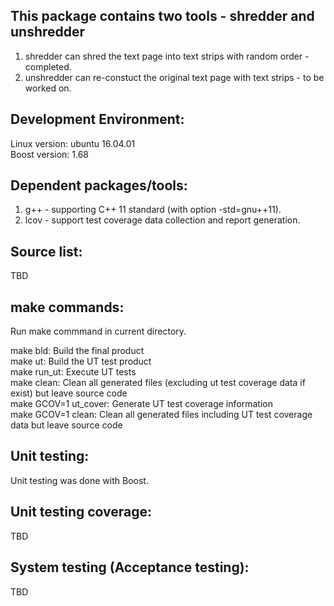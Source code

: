This package contains two tools - shredder and unshredder
-----------------------------------------------------------------  
1. shredder can shred the text page into text strips with random order - completed.  
2. unshredder can re-constuct the original text page with text strips - to be worked on.  

Development Environment: 
---------------------------------------------  
Linux version: ubuntu 16.04.01  
Boost version: 1.68

Dependent packages/tools:
----------------  
1. g++ - supporting C++ 11 standard (with option -std=gnu++11).  
2. lcov - support test coverage data collection and report generation.  

Source list:  
------------  
TBD

make commands:  
--------------  
Run make commmand in current directory.  
  
make bld: Build the final product  
make ut: Build the UT test product  
make run_ut: Execute UT tests  
make clean: Clean all generated files (excluding ut test coverage data if exist) but leave source code  
make GCOV=1 ut_cover: Generate UT test coverage information  
make GCOV=1 clean: Clean all generated files including UT test coverage data but leave source code  
  
Unit testing:  
------------------------------   
Unit testing was done with Boost.


   
Unit testing coverage:
------------------------------   
TBD

System testing (Acceptance testing):    
------------------------------------    
TBD

